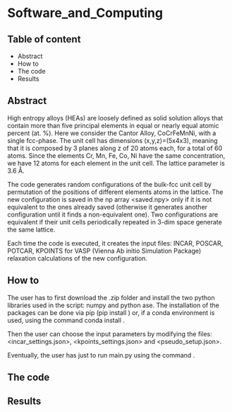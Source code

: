 # Software_and_Computing
## Table of content 
- Abstract
- How to
- The code 
- Results
## Abstract
High entropy alloys (HEAs) are loosely defined as solid solution alloys that contain more than five principal elements in equal or nearly equal atomic percent (at. %). 
Here we consider the Cantor Alloy, CoCrFeMnNi, with a single fcc-phase. The unit cell has dimensions (x,y,z)=(5x4x3), meaning that it is composed by 3 planes along z of 20 atoms each, for a total of 60 atoms. Since the elements Cr, Mn, Fe, Co, Ni have the same concentration, we have 12 atoms for each element in the unit cell.
The lattice parameter is 3.6 Å.

The code generates random configurations of the bulk-fcc unit cell by permutation of the positions of different elements atoms in the lattice. The new configuration is saved in the np array <saved.npy> only if it is not equivalent to the ones already saved (otherwise it generates another configuration until it finds a non-equivalent one). Two configurations are equivalent if their unit cells periodically repeated in 3-dim space generate the same lattice.

Each time the code is executed, it creates the input files: INCAR, POSCAR, POTCAR, KPOINTS for VASP (Vienna Ab initio Simulation Package) relaxation calculations of the new configuration.

## How to
The user has to first download the .zip folder and install the two python libraries used in the script: numpy and python ase. The installation of the packages can be done via pip (pip install <package name>) or, if a conda environment is used, using the command conda install <package name>.

Then the user can choose the input parameters by modifying the files: <incar_settings.json>, <kpoints_settings.json> and <pseudo_setup.json>.

Eventually, the user has just to run main.py using the command <python main.py>.


## The code
## Results